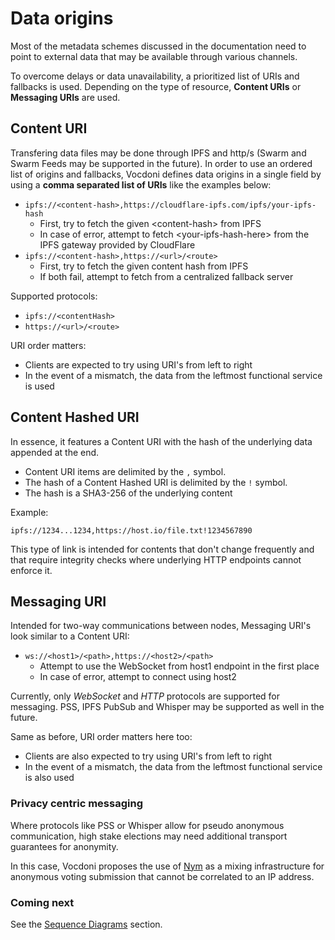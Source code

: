 # Data origins

Most of the metadata schemes discussed in the documentation need to point to external data that may be available through various channels.

To overcome delays or data unavailability, a prioritized list of URIs and fallbacks is used. Depending on the type of resource, **Content URIs** or **Messaging URIs** are used.

## Content URI

Transfering data files may be done through IPFS and http/s (Swarm and Swarm Feeds may be supported in the future). In order to use an ordered list of origins and fallbacks, Vocdoni defines data origins in a single field by using a **comma separated list of URIs** like the examples below:

- `ipfs://<content-hash>,https://cloudflare-ipfs.com/ipfs/your-ipfs-hash`
    - First, try to fetch the given &lt;content-hash&gt; from IPFS
    - In case of error, attempt to fetch &lt;your-ipfs-hash-here&gt; from the IPFS gateway provided by CloudFlare
- `ipfs://<content-hash>,https://<url>/<route>`
    - First, try to fetch the given content hash from IPFS
    - If both fail, attempt to fetch from a centralized fallback server

Supported protocols:

- `ipfs://<contentHash>`
- `https://<url>/<route>`

URI order matters:
- Clients are expected to try using URI's from left to right
- In the event of a mismatch, the data from the leftmost functional service is used

## Content Hashed URI

In essence, it features a Content URI with the hash of the underlying data appended at the end. 

- Content URI items are delimited by the `,` symbol.
- The hash of a Content Hashed URI is delimited by the `!` symbol.
- The hash is a SHA3-256 of the underlying content

Example:

```
ipfs://1234...1234,https://host.io/file.txt!1234567890
```

This type of link is intended for contents that don't change frequently and that require integrity checks where underlying HTTP endpoints cannot enforce it.

## Messaging URI

Intended for two-way communications between nodes, Messaging URI's look similar to a Content URI:

- `ws://<host1>/<path>,https://<host2>/<path>`
    - Attempt to use the WebSocket from host1 endpoint in the first place
    - In case of error, attempt to connect using host2

Currently, only *WebSocket* and *HTTP* protocols are supported for messaging. PSS, IPFS PubSub and Whisper may be supported as well in the future.

Same as before, URI order matters here too:
- Clients are also expected to try using URI's from left to right
- In the event of a mismatch, the data from the leftmost functional service is also used

### Privacy centric messaging

Where protocols like PSS or Whisper allow for pseudo anonymous communication, high stake elections may need additional transport guarantees for anonymity.

In this case, Vocdoni proposes the use of [Nym](https://nymtech.net/) as a mixing infrastructure for anonymous voting submission that cannot be correlated to an IP address.

### Coming next

See the [Sequence Diagrams](/architecture/sequence-diagrams) section.
